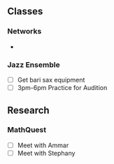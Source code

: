 ## Classes

### Networks
- 

### Jazz Ensemble
- [ ] Get bari sax equipment
- [ ] 3pm-6pm Practice for Audition

## Research

### MathQuest
- [ ] Meet with Ammar
- [ ] Meet with Stephany